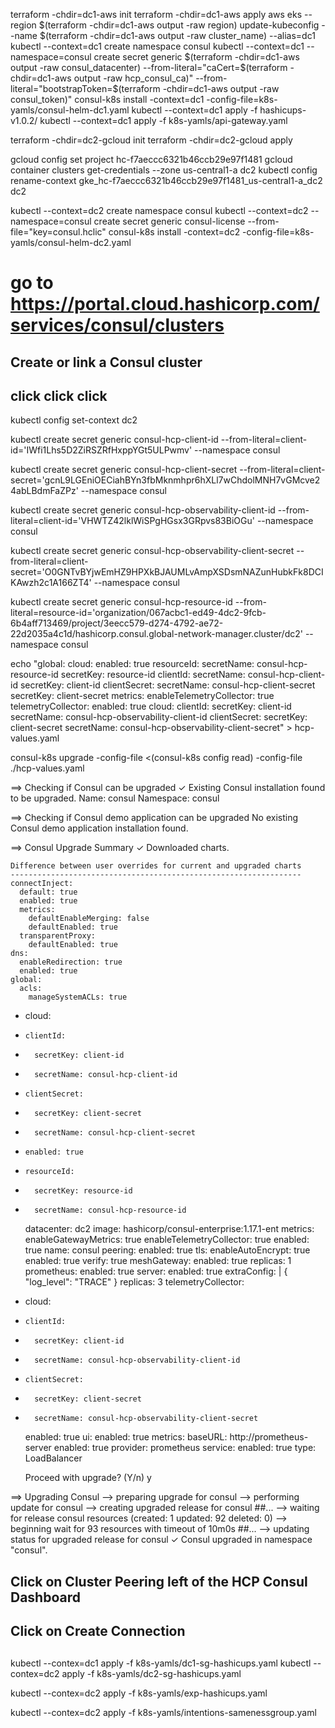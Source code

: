 terraform -chdir=dc1-aws init
terraform -chdir=dc1-aws apply
aws eks --region $(terraform -chdir=dc1-aws output -raw region) update-kubeconfig --name $(terraform -chdir=dc1-aws output -raw cluster_name) --alias=dc1
kubectl --context=dc1 create namespace consul
kubectl --context=dc1 --namespace=consul create secret generic $(terraform -chdir=dc1-aws output -raw consul_datacenter) --from-literal="caCert=$(terraform -chdir=dc1-aws output -raw hcp_consul_ca)" --from-literal="bootstrapToken=$(terraform -chdir=dc1-aws output -raw consul_token)"
consul-k8s install -context=dc1 -config-file=k8s-yamls/consul-helm-dc1.yaml
kubectl --context=dc1 apply -f hashicups-v1.0.2/
kubectl --context=dc1 apply -f k8s-yamls/api-gateway.yaml

terraform -chdir=dc2-gcloud init
terraform -chdir=dc2-gcloud apply

gcloud config set project hc-f7aeccc6321b46ccb29e97f1481
gcloud container clusters get-credentials --zone us-central1-a dc2
kubectl config rename-context gke_hc-f7aeccc6321b46ccb29e97f1481_us-central1-a_dc2 dc2

kubectl --context=dc2 create namespace consul
kubectl --context=dc2 --namespace=consul create secret generic consul-license --from-file="key=consul.hclic"
consul-k8s install -context=dc2 -config-file=k8s-yamls/consul-helm-dc2.yaml

# go to https://portal.cloud.hashicorp.com/services/consul/clusters
## Create or link a Consul cluster

## click click click

kubectl config set-context dc2

kubectl create secret generic consul-hcp-client-id --from-literal=client-id='IWfi1Lhs5D2ZiRSZRfHxppYGt5ULPwmv' --namespace consul

kubectl create secret generic consul-hcp-client-secret --from-literal=client-secret='gcnL9LGEniOECiahBYn3fbMknmhpr6hXLl7wChdolMNH7vGMcve24abLBdmFaZPz' --namespace consul

kubectl create secret generic consul-hcp-observability-client-id --from-literal=client-id='VHWTZ42lklWiSPgHGsx3GRpvs83BiOGu' --namespace consul

kubectl create secret generic consul-hcp-observability-client-secret --from-literal=client-secret='O0GNTvBYjwEmHZ9HPXkBJAUMLvAmpXSDsmNAZunHubkFk8DCIKAwzh2c1A166ZT4' --namespace consul

kubectl create secret generic consul-hcp-resource-id --from-literal=resource-id='organization/067acbc1-ed49-4dc2-9fcb-6b4aff713469/project/3eecc579-d274-4792-ae72-22d2035a4c1d/hashicorp.consul.global-network-manager.cluster/dc2' --namespace consul

echo "global:
  cloud:
    enabled: true
    resourceId:
      secretName: consul-hcp-resource-id
      secretKey: resource-id
    clientId:
      secretName: consul-hcp-client-id
      secretKey: client-id
    clientSecret:
      secretName: consul-hcp-client-secret
      secretKey: client-secret
  metrics:
    enableTelemetryCollector: true
telemetryCollector:
  enabled: true
  cloud:
    clientId:
      secretKey: client-id
      secretName: consul-hcp-observability-client-id
    clientSecret:
      secretKey: client-secret
      secretName: consul-hcp-observability-client-secret" > hcp-values.yaml

consul-k8s upgrade -config-file <(consul-k8s config read) -config-file ./hcp-values.yaml

==> Checking if Consul can be upgraded
 ✓ Existing Consul installation found to be upgraded.
    Name: consul
    Namespace: consul

==> Checking if Consul demo application can be upgraded
    No existing Consul demo application installation found.

==> Consul Upgrade Summary
 ✓ Downloaded charts.
    
    Difference between user overrides for current and upgraded charts
    -----------------------------------------------------------------
    connectInject:
      default: true
      enabled: true
      metrics:
        defaultEnableMerging: false
        defaultEnabled: true
      transparentProxy:
        defaultEnabled: true
    dns:
      enableRedirection: true
      enabled: true
    global:
      acls:
        manageSystemACLs: true
  +   cloud:
  +     clientId:
  +       secretKey: client-id
  +       secretName: consul-hcp-client-id
  +     clientSecret:
  +       secretKey: client-secret
  +       secretName: consul-hcp-client-secret
  +     enabled: true
  +     resourceId:
  +       secretKey: resource-id
  +       secretName: consul-hcp-resource-id
      datacenter: dc2
      image: hashicorp/consul-enterprise:1.17.1-ent
      metrics:
        enableGatewayMetrics: true
        enableTelemetryCollector: true
        enabled: true
      name: consul
      peering:
        enabled: true
      tls:
        enableAutoEncrypt: true
        enabled: true
        verify: true
    meshGateway:
      enabled: true
      replicas: 1
    prometheus:
      enabled: true
    server:
      enabled: true
      extraConfig: |
        {
          "log_level": "TRACE"
        }
      replicas: 3
    telemetryCollector:
  +   cloud:
  +     clientId:
  +       secretKey: client-id
  +       secretName: consul-hcp-observability-client-id
  +     clientSecret:
  +       secretKey: client-secret
  +       secretName: consul-hcp-observability-client-secret
      enabled: true
    ui:
      enabled: true
      metrics:
        baseURL: http://prometheus-server
        enabled: true
        provider: prometheus
      service:
        enabled: true
        type: LoadBalancer
  
    Proceed with upgrade? (Y/n) y

==> Upgrading Consul
 --> preparing upgrade for consul
 --> performing update for consul
 --> creating upgraded release for consul
 ##...
 --> waiting for release consul resources (created: 1 updated: 92  deleted: 0)
 --> beginning wait for 93 resources with timeout of 10m0s
 ##...
 --> updating status for upgraded release for consul
 ✓ Consul upgraded in namespace "consul".

## Click on Cluster Peering left of the HCP Consul Dashboard
## Click on Create Connection

##
kubectl --contex=dc1 apply -f k8s-yamls/dc1-sg-hashicups.yaml
kubectl --contex=dc2 apply -f k8s-yamls/dc2-sg-hashicups.yaml

kubectl --contex=dc2 apply -f k8s-yamls/exp-hashicups.yaml

kubectl --contex=dc2 apply -f k8s-yamls/intentions-samenessgroup.yaml
